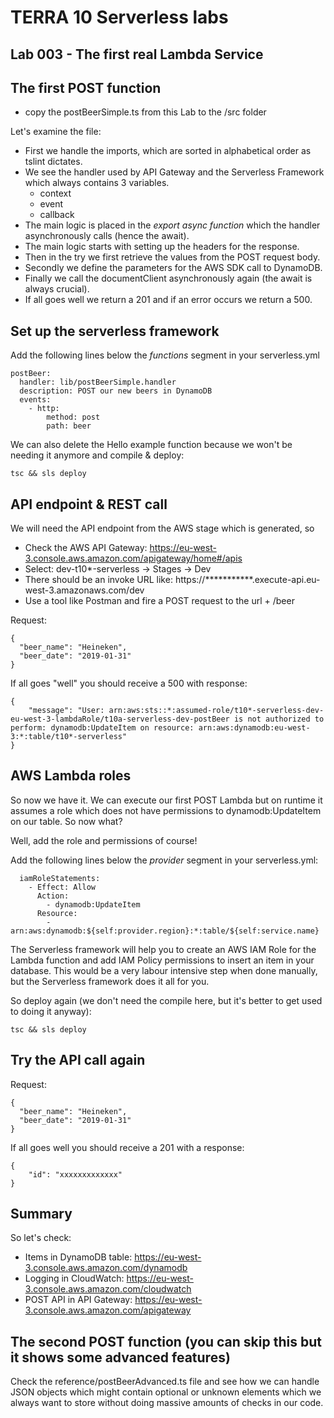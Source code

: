 # TERRA 10 Serverless labs

## Lab 003 - The first real Lambda Service

## The first POST function
* copy the postBeerSimple.ts from this Lab to the /src folder

Let's examine the file:
* First we handle the imports, which are sorted in alphabetical order as tslint dictates.
* We see the handler used by API Gateway and the Serverless Framework which always contains 3 variables. 
    * context
    * event
    * callback  
* The main logic is placed in the _export async function_ which the handler asynchronously calls (hence the await).
* The main logic starts with setting up the headers for the response.
* Then in the try we first retrieve the values from the POST request body.
* Secondly we define the parameters for the AWS SDK call to DynamoDB.
* Finally we call the documentClient asynchronously again (the await is always crucial).
* If all goes well we return a 201 and if an error occurs we return a 500.

## Set up the serverless framework
Add the following lines below the _functions_ segment in your serverless.yml
``` 
postBeer:
  handler: lib/postBeerSimple.handler
  description: POST our new beers in DynamoDB
  events:
    - http:
        method: post
        path: beer
```

We can also delete the Hello example function because we won't be needing it anymore and compile & deploy:
``` 
tsc && sls deploy
```

## API endpoint & REST call
We will need the API endpoint from the AWS stage which is generated, so
* Check the AWS API Gateway: https://eu-west-3.console.aws.amazon.com/apigateway/home#/apis
* Select: dev-t10*-serverless -> Stages -> Dev
* There should be an invoke URL like: https://***********.execute-api.eu-west-3.amazonaws.com/dev
* Use a tool like Postman and fire a POST request to the url + /beer

Request:
``` 
{
  "beer_name": "Heineken",
  "beer_date": "2019-01-31"
}
```
If all goes "well" you should receive a 500 with response:
``` 
{
    "message": "User: arn:aws:sts::*:assumed-role/t10*-serverless-dev-eu-west-3-lambdaRole/t10a-serverless-dev-postBeer is not authorized to perform: dynamodb:UpdateItem on resource: arn:aws:dynamodb:eu-west-3:*:table/t10*-serverless"
}
```

## AWS Lambda roles
So now we have it. We can execute our first POST Lambda but on runtime it assumes a role which does not have permissions to dynamodb:UpdateItem on our table. So now what?

Well, add the role and permissions of course!

Add the following lines below the _provider_ segment in your serverless.yml:
``` 
  iamRoleStatements:
    - Effect: Allow
      Action:
        - dynamodb:UpdateItem
      Resource:
        - arn:aws:dynamodb:${self:provider.region}:*:table/${self:service.name}
```

The Serverless framework will help you to create an AWS IAM Role for the Lambda function and add IAM Policy permissions to insert an item in your database. This would be a very labour intensive step when done manually, but the Serverless framework does it all for you.

So deploy again (we don't need the compile here, but it's better to get used to doing it anyway):
``` 
tsc && sls deploy
```

## Try the API call again
Request:
``` 
{
  "beer_name": "Heineken",
  "beer_date": "2019-01-31"
}
```
If all goes well you should receive a 201 with a response:
``` 
{
    "id": "xxxxxxxxxxxxx"
}
```

## Summary
So let's check:
* Items in DynamoDB table: https://eu-west-3.console.aws.amazon.com/dynamodb
* Logging in CloudWatch: https://eu-west-3.console.aws.amazon.com/cloudwatch
* POST API in API Gateway: https://eu-west-3.console.aws.amazon.com/apigateway

## The second POST function (you can skip this but it shows some advanced features)
Check the reference/postBeerAdvanced.ts file and see how we can handle JSON objects which might contain optional or unknown elements which we always want to store without doing massive amounts of checks in our code.